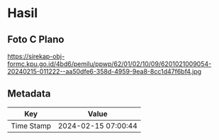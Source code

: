 # Hasil

## Foto C Plano

https://sirekap-obj-formc.kpu.go.id/4bd6/pemilu/ppwp/62/01/02/10/09/6201021009054-20240215-011222--aa50dfe6-358d-4959-9ea8-8cc1d47f6bf4.jpg


## Metadata

| Key        | Value               |
| ---------- | ------------------- |
| Time Stamp | 2024-02-15 07:00:44 |



